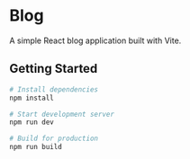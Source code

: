 # Blog

A simple React blog application built with Vite.

## Getting Started

```bash
# Install dependencies
npm install

# Start development server
npm run dev

# Build for production
npm run build
```
